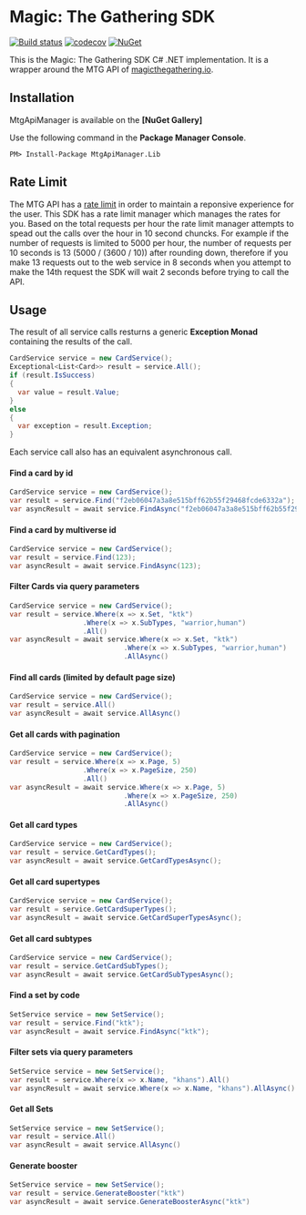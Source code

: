 # Magic: The Gathering SDK

[![Build status](https://ci.appveyor.com/api/projects/status/pb5y2hxl53yo9lwu?svg=true)](https://ci.appveyor.com/project/adback03/mtg-sdk-dotnet)
[![codecov](https://codecov.io/gh/MagicTheGathering/mtg-sdk-dotnet/branch/master/graph/badge.svg)](https://codecov.io/gh/MagicTheGathering/mtg-sdk-dotnet)
[![NuGet](https://img.shields.io/badge/nuget-v1.2.1-blue.svg)](https://www.nuget.org/packages/MtgApiManager.Lib/)

This is the Magic: The Gathering SDK C# .NET implementation. It is a wrapper around the MTG API of [magicthegathering.io](http://magicthegathering.io/).

## Installation

MtgApiManager is available on the **[NuGet Gallery]**

Use the following command in the **Package Manager Console**.
```
PM> Install-Package MtgApiManager.Lib
```
## Rate Limit
The MTG API has a [rate limit](https://docs.magicthegathering.io/#documentationrate_limits) in order to maintain a reponsive experience for the user. This SDK has a rate limit manager which manages the rates for you. Based on the total requests per hour the rate limit manager attempts to spead out the calls over the hour in 10 second chuncks. For example if the number of requests is limited to 5000 per hour, the number of requests per 10 seconds is 13 (5000 / (3600 / 10)) after rounding down, therefore if you make 13 requests out to the web service in 8 seconds when you attempt to make the 14th request the SDK will wait 2 seconds before trying to call the API.
## Usage
The result of all service calls resturns a generic **Exception Monad** containing the results of the call.
```cs
CardService service = new CardService();
Exceptional<List<Card>> result = service.All();
if (result.IsSuccess)
{
  var value = result.Value;
}
else
{
  var exception = result.Exception;
}
```
Each service call also has an equivalent asynchronous call.
#### Find a card by id
```cs
CardService service = new CardService();
var result = service.Find("f2eb06047a3a8e515bff62b55f29468fcde6332a");
var asyncResult = await service.FindAsync("f2eb06047a3a8e515bff62b55f29468fcde6332a");
```
#### Find a card by multiverse id
```cs
CardService service = new CardService();
var result = service.Find(123);
var asyncResult = await service.FindAsync(123);
```
#### Filter Cards via query parameters
```cs
CardService service = new CardService();
var result = service.Where(x => x.Set, "ktk")
                  .Where(x => x.SubTypes, "warrior,human")
                  .All()
var asyncResult = await service.Where(x => x.Set, "ktk")
                            .Where(x => x.SubTypes, "warrior,human")
                            .AllAsync()                  
```    
#### Find all cards (limited by default page size)
```cs
CardService service = new CardService();
var result = service.All()
var asyncResult = await service.AllAsync()
```      
#### Get all cards with pagination
```cs
CardService service = new CardService();
var result = service.Where(x => x.Page, 5)
                  .Where(x => x.PageSize, 250)
                  .All()
var asyncResult = await service.Where(x => x.Page, 5)
                            .Where(x => x.PageSize, 250)
                            .AllAsync()
```
#### Get all card types
```cs
CardService service = new CardService();
var result = service.GetCardTypes();
var asyncResult = await service.GetCardTypesAsync();
```
#### Get all card supertypes
```cs
CardService service = new CardService();
var result = service.GetCardSuperTypes();
var asyncResult = await service.GetCardSuperTypesAsync();
```
#### Get all card subtypes
```cs
CardService service = new CardService();
var result = service.GetCardSubTypes();
var asyncResult = await service.GetCardSubTypesAsync();
```
#### Find a set by code
```cs
SetService service = new SetService();
var result = service.Find("ktk");
var asyncResult = await service.FindAsync("ktk");
```    
#### Filter sets via query parameters
```cs
SetService service = new SetService();
var result = service.Where(x => x.Name, "khans").All()
var asyncResult = await service.Where(x => x.Name, "khans").AllAsync()
```     
#### Get all Sets
```cs
SetService service = new SetService();
var result = service.All()
var asyncResult = await service.AllAsync()
```
#### Generate booster
```cs
SetService service = new SetService();
var result = service.GenerateBooster("ktk")
var asyncResult = await service.GenerateBoosterAsync("ktk")
```
